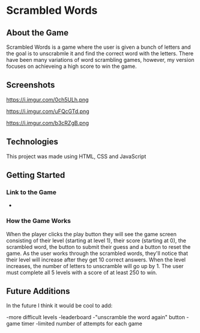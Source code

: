 # Scrambled Words

## About the Game

Scrambled Words is a game where the user is given a bunch of letters and the goal is to unscrabmle it and find the correct word with the letters. There have been many variations of word scrambling games, however, my version focuses on achieveing a high score to win the game.

## Screenshots

https://i.imgur.com/0ch5ULh.png

https://i.imgur.com/uFQcGTd.png

https://i.imgur.com/b3cRZgB.png

## Technologies

This project was made using HTML, CSS and JavaScript

## Getting Started

### Link to the Game

-

### How the Game Works

When the player clicks the play button they will see the game screen consisting of their level (starting at level 1), their score (starting at 0), the scrambled word, the button to submit their guess and a button to reset the game. As the user works through the scrambled words, they'll notice that their level will increase after they get 10 correct answers. When the level increases, the number of letters to unscramble will go up by 1. The user must complete all 5 levels with a score of at least 250 to win.

## Future Additions

In the future I think it would be cool to add:

-more difficult levels
-leaderboard
-"unscramble the word again" button
-game timer
-limited number of attempts for each game
